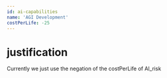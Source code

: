 ```yaml
---
id: ai-capabilities
name: 'AGI Development'
costPerLife: -25
---
```


# justification

Currently we just use the negation of the costPerLife of AI_risk

